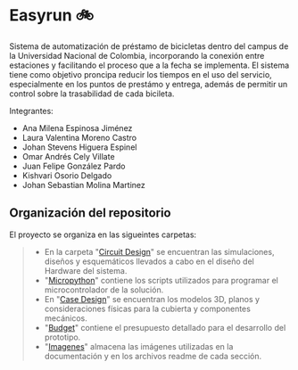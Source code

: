 # Easyrun :bike:

Sistema de automatización de préstamo de bicicletas dentro del campus de la Universidad Nacional de Colombia, incorporando la conexión entre estaciones y facilitando el proceso que a la fecha se implementa. El sistema tiene como objetivo proncipa reducir los tiempos en el uso del servicio, especialmente en los puntos de prestámo y entrega, además de permitir un control sobre la trasabilidad de cada bicileta.

Integrantes: 

* Ana Milena Espinosa Jiménez
* Laura Valentina Moreno Castro
* Johan Stevens Higuera Espinel
* Omar Andrés Cely Villate
* Juan Felipe González Pardo
* Kishvari Osorio Delgado
* Johan Sebastian Molina Martinez

## Organización del repositorio

El proyecto se organiza en las sigueintes carpetas:

> * En la carpeta "[Circuit Design](https://github.com/felipeg86/Easyrun/tree/main/Circuit%20Design)" se encuentran las simulaciones, diseños y esquemáticos llevados a cabo en el diseño del Hardware del sistema.
> * "[Micropython](https://github.com/felipeg86/Easyrun/tree/main/Micropython)" contiene los scripts utilizados para programar el microcontrolador de la solución.
> * En "[Case Design](https://github.com/felipeg86/Easyrun/tree/main/Case%20Design)" se encuentran los modelos 3D, planos y consideraciones físicas para la cubierta y componentes mecánicos. 
> * "[Budget](https://github.com/felipeg86/Easyrun/tree/main/Budget)" contiene el presupuesto detallado para el desarrollo del prototipo. 
> * "[Imagenes](https://github.com/felipeg86/Easyrun/tree/main/Images)" almacena las imágenes utilizadas en la documentación y en los archivos readme de cada sección.

